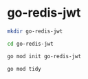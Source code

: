 # go-redis-jwt


```sh
mkdir go-redis-jwt

cd go-redis-jwt

go mod init go-redis-jwt

go mod tidy
```


